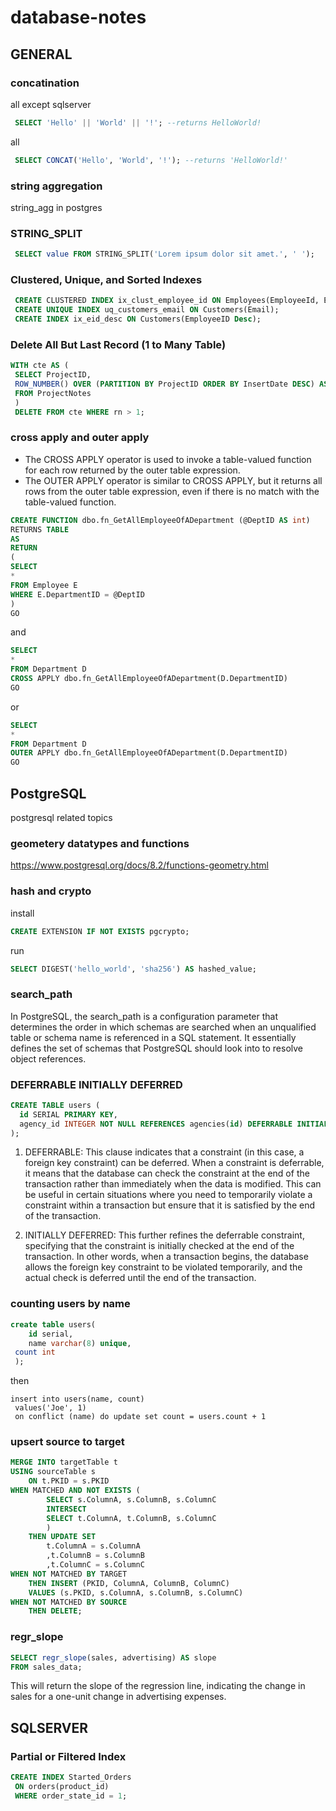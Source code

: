 # database-notes
## GENERAL
### concatination
all except sqlserver
```sql
 SELECT 'Hello' || 'World' || '!'; --returns HelloWorld!
```
all
```sql
 SELECT CONCAT('Hello', 'World', '!'); --returns 'HelloWorld!'
```
### string aggregation
string_agg in postgres
### STRING_SPLIT
```sql
 SELECT value FROM STRING_SPLIT('Lorem ipsum dolor sit amet.', ' ');
```
### Clustered, Unique, and Sorted Indexes
```sql
 CREATE CLUSTERED INDEX ix_clust_employee_id ON Employees(EmployeeId, Email);
 CREATE UNIQUE INDEX uq_customers_email ON Customers(Email);
 CREATE INDEX ix_eid_desc ON Customers(EmployeeID Desc); 
```
###  Delete All But Last Record (1 to Many Table)
```sql
WITH cte AS (
 SELECT ProjectID,
 ROW_NUMBER() OVER (PARTITION BY ProjectID ORDER BY InsertDate DESC) AS rn
 FROM ProjectNotes
 )
 DELETE FROM cte WHERE rn > 1;
```
### cross apply and outer apply
- The CROSS APPLY operator is used to invoke a table-valued function for each row returned by the outer table expression.
- The OUTER APPLY operator is similar to CROSS APPLY, but it returns all rows from the outer table expression, even if there is no match with the table-valued function.
```sql
CREATE FUNCTION dbo.fn_GetAllEmployeeOfADepartment (@DeptID AS int)
RETURNS TABLE
AS
RETURN
(
SELECT
*
FROM Employee E
WHERE E.DepartmentID = @DeptID
)
GO
```
and
```sql
SELECT
*
FROM Department D
CROSS APPLY dbo.fn_GetAllEmployeeOfADepartment(D.DepartmentID)
GO
```
or
```sql
SELECT
*
FROM Department D
OUTER APPLY dbo.fn_GetAllEmployeeOfADepartment(D.DepartmentID)
GO
```
## PostgreSQL
postgresql related topics
### geometery datatypes and functions
https://www.postgresql.org/docs/8.2/functions-geometry.html
### hash and crypto
install
```sql
CREATE EXTENSION IF NOT EXISTS pgcrypto;
```
run
```sql
SELECT DIGEST('hello_world', 'sha256') AS hashed_value;
```
### search_path
In PostgreSQL, the search_path is a configuration parameter that determines the order in which schemas are searched when an unqualified table or schema name is referenced in a SQL statement. It essentially defines the set of schemas that PostgreSQL should look into to resolve object references.
### DEFERRABLE INITIALLY DEFERRED
```sql
CREATE TABLE users (
  id SERIAL PRIMARY KEY,
  agency_id INTEGER NOT NULL REFERENCES agencies(id) DEFERRABLE INITIALLY DEFERRED
);
```
1. DEFERRABLE: This clause indicates that a constraint (in this case, a foreign key constraint) can be deferred. When a constraint is deferrable, it means that the database can check the constraint at the end of the transaction rather than immediately when the data is modified. This can be useful in certain situations where you need to temporarily violate a constraint within a transaction but ensure that it is satisfied by the end of the transaction.

2. INITIALLY DEFERRED: This further refines the deferrable constraint, specifying that the constraint is initially checked at the end of the transaction. In other words, when a transaction begins, the database allows the foreign key constraint to be violated temporarily, and the actual check is deferred until the end of the transaction.
### counting users by name
```sql
create table users(
    id serial,
    name varchar(8) unique,
 count int
 );
```
then
```
insert into users(name, count)
 values('Joe', 1)
 on conflict (name) do update set count = users.count + 1
```
### upsert source to target
```sql
MERGE INTO targetTable t
USING sourceTable s
    ON t.PKID = s.PKID
WHEN MATCHED AND NOT EXISTS (
        SELECT s.ColumnA, s.ColumnB, s.ColumnC
        INTERSECT
        SELECT t.ColumnA, t.ColumnB, s.ColumnC
        )
    THEN UPDATE SET
        t.ColumnA = s.ColumnA
        ,t.ColumnB = s.ColumnB
        ,t.ColumnC = s.ColumnC
WHEN NOT MATCHED BY TARGET
    THEN INSERT (PKID, ColumnA, ColumnB, ColumnC)
    VALUES (s.PKID, s.ColumnA, s.ColumnB, s.ColumnC)
WHEN NOT MATCHED BY SOURCE
    THEN DELETE;
```
### regr_slope
```sql
SELECT regr_slope(sales, advertising) AS slope
FROM sales_data;
```
This will return the slope of the regression line, indicating the change in sales for a one-unit change in advertising expenses.
## SQLSERVER
### Partial or Filtered Index
```sql
CREATE INDEX Started_Orders
 ON orders(product_id)
 WHERE order_state_id = 1;
```
